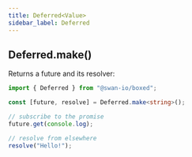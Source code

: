 ```yaml
---
title: Deferred<Value>
sidebar_label: Deferred
---
```


## Deferred.make()

Returns a future and its resolver:

```ts
import { Deferred } from "@swan-io/boxed";

const [future, resolve] = Deferred.make<string>();

// subscribe to the promise
future.get(console.log);

// resolve from elsewhere
resolve("Hello!");
```
